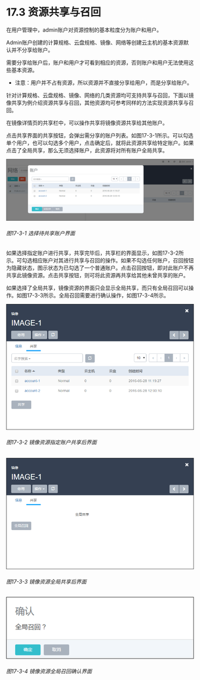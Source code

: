 # 17.3 资源共享与召回

在用户管理中，admin账户对资源控制的基本粒度分为账户和用户。

Admin账户创建的计算规格、云盘规格、镜像、网络等创建云主机的基本资源默认并不分享给账户。

需要分享给账户后，账户和用户才可看到相应的资源，否则账户和用户无法使用这些基本资源。

* 注意：用户并不占有资源，所以资源并不直接分享给用户，而是分享给账户。

针对计算规格、云盘规格、镜像、网络的几类资源均可支持共享与召回，下面以镜像共享为例介绍资源共享与召回，其他资源均可参考同样的方法实现资源共享与召回。

在镜像详情页的共享栏中，可以操作共享将镜像资源共享给其他账户。

点击共享界面的共享按钮，会弹出需分享的账户列表。如图17-3-1所示。可以勾选单个用户，也可以勾选多个用户，点击确定后，就将此资源共享给特定账户。如果点击了全局共享，那么无须选择账户，此资源将对所有账户全局共享。

![png](../images/17-3-1.png "图17-3-1 选择待共享账户界面")
###### 图17-3-1 选择待共享账户界面

如果选择指定账户进行共享，共享完毕后，共享栏的界面显示，如图17-3-2所示。可勾选相应账户对其进行共享与召回的操作。如果不勾选任何账户，召回按钮为隐藏状态，图示状态为已勾选了一个普通账户。点击召回按钮，即对此账户不再共享此镜像资源。点击共享按钮，则可将此资源再共享给其他未曾共享的账户。

如果选择了全局共享，镜像资源的界面只会显示全局共享，而只有全局召回可以操作。如图17-3-3所示。全局召回需要进行确认操作，如图17-3-4所示。

![png](../images/17-3-2.png "图17-3-2 镜像资源指定账户共享后界面")
###### 图17-3-2 镜像资源指定账户共享后界面

![png](../images/17-3-3.png "图17-3-3 镜像资源全局共享后界面")
###### 图17-3-3 镜像资源全局共享后界面

![png](../images/17-3-4.png "图17-3-4 镜像资源全局召回确认界面")
###### 图17-3-4 镜像资源全局召回确认界面

